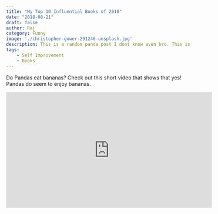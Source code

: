 ```yaml
---
title: "My Top 10 Influential Books of 2018"
date: "2018-08-21"
draft: false
author: Raj
category: Funny
image: './christopher-gower-291246-unsplash.jpg'
description: This is a random panda post I dont know even bro. This is a random panda post I dont know even bro. This is a random panda post I dont know even bro.
tags: 
    - Self Improvement
    - Books
---
```


Do Pandas eat bananas? Check out this short video that shows that yes! Pandas do seem to enjoy bananas.

<iframe width="560" height="315" src="https://www.youtube.com/embed/4SZl1r2O_bY" frameborder="0" allowfullscreen></iframe>
